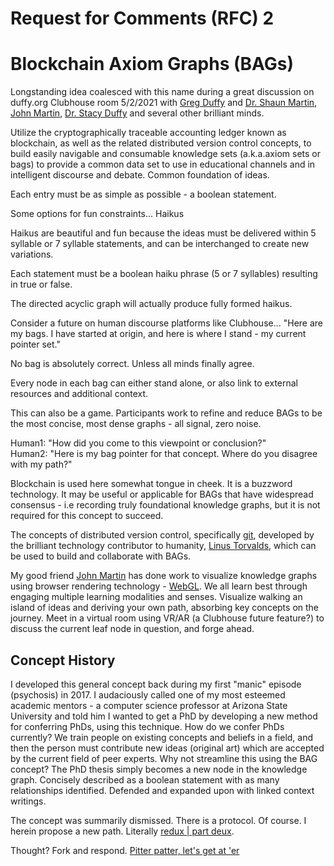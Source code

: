 # Request for Comments (RFC) 2
# Blockchain Axiom Graphs (BAGs)

Longstanding idea coalesced with this name during a great discussion on duffy.org Clubhouse room
5/2/2021 with [Greg Duffy](https://www.joinclubhouse.com/@gduffy) and
[Dr. Shaun Martin](https://www.joinclubhouse.com/@shaunmartin), [John Martin](https://www.joinclubhouse.com/@johndavidfive),
[Dr. Stacy Duffy](https://www.joinclubhouse.com/@stacyduffy)
and several other brilliant minds.

Utilize the cryptographically traceable accounting ledger known as blockchain, as well as the related distributed
version control concepts, to build easily navigable and consumable knowledge sets (a.k.a.axiom sets or bags) to provide
a common data set to use in educational channels and in intelligent discourse and debate. Common foundation of ideas.

Each entry must be as simple as possible - a boolean statement.

Some options for fun constraints... Haikus

Haikus are beautiful and fun because the ideas must be delivered within 5 syllable or 7 syllable statements,
and can be interchanged to create new variations.

Each statement must be a boolean haiku phrase (5 or 7 syllables) resulting in true or false.

The directed acyclic graph will actually produce fully formed haikus.

Consider a future on human discourse platforms like Clubhouse...
"Here are my bags. I have started at origin, and here is where I stand - my current pointer set."

No bag is absolutely correct. Unless all minds finally agree.

Every node in each bag can either stand alone, or also link to external resources and additional context.

This can also be a game. Participants work to refine and reduce BAGs to be the most concise, most dense
graphs - all signal, zero noise.

Human1: "How did you come to this viewpoint or conclusion?"\
Human2: "Here is my bag pointer for that concept. Where do you disagree with my path?"

Blockchain is used here somewhat tongue in cheek. It is a buzzword technology. It may be useful or applicable for BAGs
that have widespread consensus - i.e recording truly foundational knowledge graphs, but it is not required for this concept to succeed.

The concepts of distributed version control, specifically [git](https://git-scm.com/), developed by the brilliant technology contributor to
humanity, [Linus Torvalds](https://github.com/torvalds), which can be used to build and collaborate with BAGs.

My good friend [John Martin](https://www.joinclubhouse.com/@johndavidfive) has done work to visualize knowledge graphs
using browser rendering technology - [WebGL](https://get.webgl.org/). We all learn best through engaging multiple learning modalities and
senses. Visualize walking an island of ideas and deriving your own path, absorbing key concepts on the journey.
Meet in a virtual room using VR/AR (a Clubhouse future feature?) to discuss the current leaf node in question, and
forge ahead. 

## Concept History
I developed this general concept back during my first "manic" episode (psychosis) in 2017.
I audaciously called one of my most esteemed academic mentors - a computer science professor at Arizona State University
and told him I wanted to get a PhD by developing a new method for conferring PhDs, using this technique. How do we
confer PhDs currently? We train people on existing concepts and beliefs in a field, and then the person must contribute
new ideas (original art) which are accepted by the current field of peer experts. Why not streamline this using the BAG concept? The PhD thesis simply becomes a new node in the
knowledge graph. Concisely described as a boolean statement with as many
relationships identified. Defended and expanded upon with linked context writings.

The concept was summarily dismissed. There is a protocol. Of course. I herein propose a new path. Literally
[redux | part deux](https://equanimitygrinder.club/rfc/2).

Thought? Fork and respond. [Pitter patter, let's get at 'er](https://www.youtube.com/watch?v=jpMlJacfeA0)